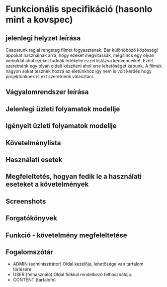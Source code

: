 # Funkcionális specifikáció (hasonlo mint a kovspec)
## jelenlegi helyzet leírása
Csapatunk tagjai rengeteg filmet fogyasztanak. Bár különöböző közösségi appokat használnak arra, hogy ezeket megvitassák, mégsincs egy olyan weboldal ahol ezeket tudnák értékelni ezzel listázva kedvenceiket. Ezért szeretnénk egy olyan oldalt készíteni ahol erre lehetőséget kapunk. A filmek nagyon sokat tesznek hozzá az életünkhöz így nem is volt kérdés hogy projektünknek is ezt szeretnénk választani.
## Vágyalomrendszer leírása
## Jelenlegi üzleti folyamatok modellje
## Igényelt üzleti folyamatok modellje
## Követelménylista
## Használati esetek
## Megfeleltetés, hogyan fedik le a használati eseteket a követelmények
## Screenshots
## Forgatókönyvek
## Funkció - követelmény megfeleltetése
## Fogalomszótár
- ADMIN (adminisztrátor) Oldal kezelője, lehetősége van tartalom törlésére.
- USER (felhasználó) Oldal fiókkal rendelkező felhasználója.
- CONTENT (tartalom)
